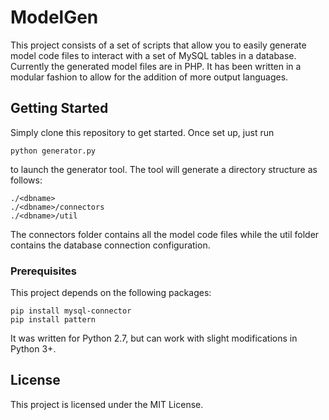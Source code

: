 # ModelGen

This project consists of a set of scripts that allow you to easily generate model code files to interact with a set of MySQL tables in a database. Currently the generated model files are in PHP. It has been written in a modular fashion to allow for the addition of more output languages.

## Getting Started

Simply clone this repository to get started. Once set up, just run

```
python generator.py
```
to launch the generator tool. The tool will generate a directory structure as follows:
```
./<dbname>
./<dbname>/connectors
./<dbname>/util
```

The connectors folder contains all the model code files while the util folder contains the database connection configuration.

### Prerequisites

This project depends on the following packages:

```
pip install mysql-connector
pip install pattern
```

It was written for Python 2.7, but can work with slight modifications in Python 3+.

## License

This project is licensed under the MIT License.
